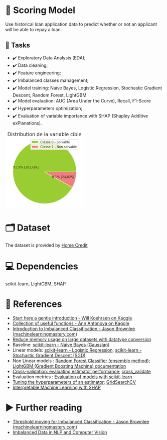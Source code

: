 # :dart: Scoring Model
Use historical loan application data to predict whether or not an applicant will be able to repay a loan.

## :scroll: Tasks
- :heavy_check_mark: Exploratory Data Analysis (EDA);
- :heavy_check_mark: Data cleaning;
- :heavy_check_mark: Feature engineering;
- :heavy_check_mark: Imbalanced classes management;
- :heavy_check_mark: Model training: Naïve Bayes, Logistic Regression, Stochastic Gradient Descent, Random Forest, LightGBM
- :heavy_check_mark: Model evaluation: AUC (Area Under the Curve), Recall, F1-Score
- :heavy_check_mark: Hyperparameters optimization;
- :heavy_check_mark: Evaluation of variable importance with SHAP (Shapley Additive exPlanations).

<img src="./pictures\imbalanced_classes_distribution.png">

# :card_index_dividers: Dataset
The dataset is provided by [Home Credit](https://www.kaggle.com/c/home-credit-default-risk)

# :computer: Dependencies
scikit-learn, LightGBM, SHAP

# :pushpin: References 
- [Start here a gentle introduction - Will Koehrsen on Kaggle](https://www.kaggle.com/willkoehrsen/start-here-a-gentle-introduction/notebook)
- [Collection of useful functions - Ann Antonova on Kaggle](https://www.kaggle.com/aantonova/collection-of-useful-functions-and-simple-baseline)
- [Introduction to Imbalanced Classification - Jason Brownlee (machinelearningmastery.com)](https://machinelearningmastery.com/what-is-imbalanced-classification/)
- [Reduce memory usage on large datasets with datatype conversion](https://www.kaggle.com/c/champs-scalar-coupling/discussion/96655)
- Baseline: [scikit-learn - Naive Bayes (Gaussian)](https://scikit-learn.org/stable/modules/generated/sklearn.naive_bayes.GaussianNB.html)
- Linear models: [scikit-learn - Logistic Regression](https://scikit-learn.org/stable/modules/generated/sklearn.linear_model.LogisticRegression.html); [scikit-learn - Stochastic Gradient Descent (SGD)](https://scikit-learn.org/stable/modules/sgd.html)
- Non Linear models : [Random Forest Classifier (ensemble method)](https://scikit-learn.org/stable/modules/generated/sklearn.ensemble.RandomForestClassifier.html); [LightGBM (Gradient Boosting Machine) documentation](https://lightgbm.readthedocs.io/en/latest/index.html)
- [Cross-validation: evaluating estimator performance](https://scikit-learn.org/stable/modules/cross_validation.html); [cross_validate](https://scikit-learn.org/stable/modules/generated/sklearn.model_selection.cross_validate.html)
- Evaluation metrics : [Evaluation of models with scikit-learn](https://scikit-learn.org/stable/modules/model_evaluation.html)
- [Tuning the hyperparameters of an estimator](https://scikit-learn.org/stable/modules/grid_search.html); [GridSearchCV](https://scikit-learn.org/stable/modules/generated/sklearn.model_selection.GridSearchCV.html)
- [Interpretable Machine Learning with SHAP](https://shap.readthedocs.io/en/latest/index.html)

# :arrow_forward: Further reading
- [Threshold moving for Imbalanced Classification - Jason Brownlee (machinelearningmastery.com)](https://machinelearningmastery.com/threshold-moving-for-imbalanced-classification/)
- [Imbalanced Data in NLP and Computer Vision](https://www.analyticsvidhya.com/blog/2020/11/handling-imbalanced-data-machine-learning-computer-vision-and-nlp/)